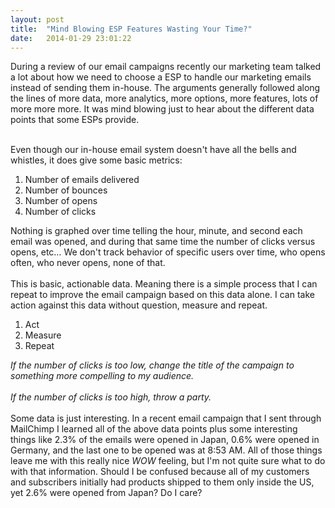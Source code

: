 ```yaml
---
layout: post
title:  "Mind Blowing ESP Features Wasting Your Time?"
date:   2014-01-29 23:01:22
---
```


<p>During a review of our email campaigns recently our marketing team talked a lot about how we need to choose a ESP to handle our marketing emails instead of sending them in-house. The arguments generally followed along the lines of more data, more analytics, more options, more features, lots of more more more. It was mind blowing just to hear about the different data points that some ESPs provide.<br></p>
<br>
Even though our in-house email system doesn't have all the bells and whistles, it does give some basic metrics:<br><ol>
<li>Number of emails delivered</li>
<li>Number of bounces</li>
<li>Number of opens</li>
<li>Number of clicks</li>
</ol>

Nothing is graphed over time telling the hour, minute, and second each email was opened, and during that same time the number of clicks versus opens, etc… We don't track behavior of specific users over time, who opens often, who never opens, none of that.<br><br>
This is basic, actionable data. Meaning there is a simple process that I can repeat to improve the email campaign based on this data alone. I can take action against this data without question, measure and repeat.<br><ol>
<li>Act</li>
<li>Measure</li>
<li>Repeat</li>
</ol><i>If the number of clicks is too low, change the title of the campaign to something more compelling to my audience.</i><br><br><i>If the number of clicks is too high, throw a party.</i><br><br>
Some data is just interesting. In a recent email campaign that I sent through MailChimp I learned all of the above data points plus some interesting things like 2.3% of the emails were opened in Japan, 0.6% were opened in Germany, and the last one to be opened was at 8:53 AM. All of those things leave me with this really nice <i>WOW</i>&nbsp;feeling, but I'm not quite sure what to do with that information. Should I be confused because all of my customers and subscribers initially had products shipped to them only inside the US, yet 2.6% were opened from Japan? Do I care?